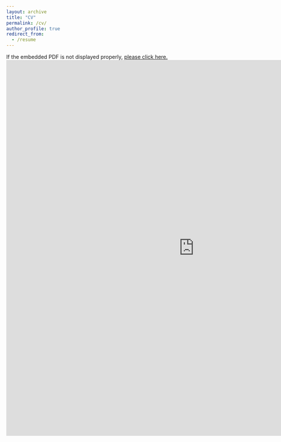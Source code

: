```yaml
---
layout: archive
title: "CV"
permalink: /cv/
author_profile: true
redirect_from:
  - /resume
---
```


If the embedded PDF is not displayed properly, <a href="https://hyukhson.github.io/files/CV_Hyuk_Son.pdf" target="_blank">please click here.</a> <embed src="https://hyukhson.github.io/files/CV_Hyuk_Son.pdf" width="1000px" height="1000px" /> 
